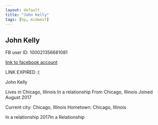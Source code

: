 ```yaml
---
layout: default
title: "John Kelly"
tags: [hp, midwest]
---
```



## John Kelly
FB user ID: 100021356681081[link to facebook account](https://www.facebook.com/100021356681081)LINK EXPIRED :(


 John Kelly


 Lives in Chicago, Illinois In a relationship From Chicago, Illinois Joined August 2017

Current city: Chicago, Illinois
Hometown: Chicago, Illinois

In a relationship
2017In a Relationship


